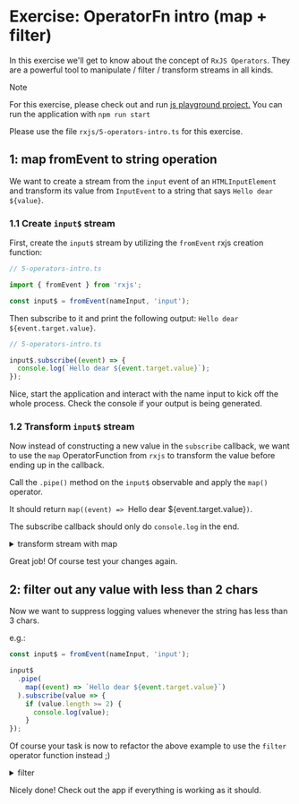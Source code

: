 # Exercise: OperatorFn intro (map + filter)

In this exercise we'll get to know about the concept of `RxJS Operators`. They are a powerful tool
to manipulate / filter / transform streams in all kinds.

> [!NOTE]
> For this exercise, please check out and run [js playground project.](https://github.com/push-based/js-playground)
> You can run the application with `npm run start`

Please use the file `rxjs/5-operators-intro.ts` for this exercise.

## 1: map fromEvent to string operation

We want to create a stream from the `input` event of an `HTMLInputElement` and transform its value
from `InputEvent` to a string that says `Hello dear ${value}`.

### 1.1 Create `input$` stream

First, create the `input$` stream by utilizing the `fromEvent` rxjs creation function:

```ts
// 5-operators-intro.ts

import { fromEvent } from 'rxjs';

const input$ = fromEvent(nameInput, 'input');
```

Then subscribe to it and print the following output: `Hello dear ${event.target.value}`.

```ts
// 5-operators-intro.ts

input$.subscribe((event) => {
  console.log(`Hello dear ${event.target.value}`);
});
```

Nice, start the application and interact with the name input to kick off the whole process. Check the console
if your output is being generated.

### 1.2 Transform `input$` stream

Now instead of constructing a new value in the `subscribe` callback, we want to use the `map` OperatorFunction from `rxjs` to
transform the value before ending up in the callback.

Call the `.pipe()` method on the `input$` observable and apply the `map()` operator.

It should return `map((event) => `Hello dear ${event.target.value}`)`.

The subscribe callback should only do `console.log` in the end.

<details>
  <summary>transform stream with map</summary>

```ts
// 5-operators-intro.ts

import { fromEvent, map } from 'rxjs';

const input$ = fromEvent(nameInput, 'input');

input$
  .pipe(
    map((event) => `Hello dear ${event.target.value}`)
  ).subscribe(console.log);

```

</details>

Great job! Of course test your changes again.

## 2: filter out any value with less than 2 chars

Now we want to suppress logging values whenever the string has less than 3 chars.

e.g.:

```ts
const input$ = fromEvent(nameInput, 'input');

input$
  .pipe(
    map((event) => `Hello dear ${event.target.value}`)
  ).subscribe(value => {
    if (value.length >= 2) {
      console.log(value);
    }
});
```

Of course your task is now to refactor the above example to use the `filter` operator function instead ;)

<details>
  <summary>filter</summary>

```ts
// 5-operators-intro.ts

import { fromEvent, map, filter } from 'rxjs';

const input$ = fromEvent(nameInput, 'input');

input$
  .pipe(
    map((event) => `Hello dear ${event.target.value}`),
    filter(value => value.length >= 2),
  ).subscribe(console.log);

```

</details>

Nicely done! Check out the app if everything is working as it should.


